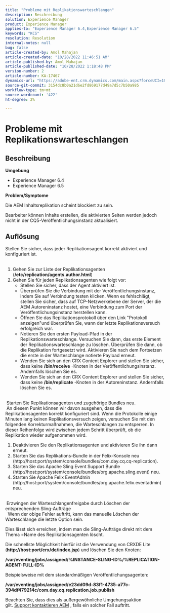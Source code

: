 ```yaml
---
title: "Probleme mit Replikationswarteschlangen"
description: Beschreibung
solution: Experience Manager
product: Experience Manager
applies-to: "Experience Manager 6.4,Experience Manager 6.5"
keywords: "KCS"
resolution: Resolution
internal-notes: null
bug: false
article-created-by: Amol Mahajan
article-created-date: "10/28/2022 11:46:51 AM"
article-published-by: Amol Mahajan
article-published-date: "10/28/2022 1:18:48 PM"
version-number: 2
article-number: KA-17467
dynamics-url: "https://adobe-ent.crm.dynamics.com/main.aspx?forceUCI=1&pagetype=entityrecord&etn=knowledgearticle&id=19389032-b656-ed11-bba2-6045bd006c82"
source-git-commit: 3154dc8b0a21d6e2fd869177d49a7d5c7b50a985
workflow-type: tm+mt
source-wordcount: '422'
ht-degree: 2%

---
```


# Probleme mit Replikationswarteschlangen

## Beschreibung

<b>Umgebung</b>
- Experience Manager 6.4
- Experience Manager 6.5


<b>Problem/Symptome</b>

Die AEM Inhaltsreplikation scheint blockiert zu sein.

Bearbeiter können Inhalte erstellen, die aktivierten Seiten werden jedoch nicht in der CQ5-Veröffentlichungsinstanz aktualisiert.


## Auflösung

Stellen Sie sicher, dass jeder Replikationsagent korrekt aktiviert und konfiguriert ist.<br> 
1. Gehen Sie zur Liste der Replikationsagenten (<b>/etc/replication/agents.author.html</b>)
2. Gehen Sie für jeden Replikationsagenten wie folgt vor:
   - Stellen Sie sicher, dass der Agent aktiviert ist.
   - Überprüfen Sie die Verbindung mit der Veröffentlichungsinstanz, indem Sie auf Verbindung testen klicken. Wenn es fehlschlägt, stellen Sie sicher, dass auf TCP-Netzwerkebene der Server, der die AEM Autoreninstanz hostet, eine Verbindung zum Port der Veröffentlichungsinstanz herstellen kann.
   - Öffnen Sie das Replikationsprotokoll über den Link &quot;Protokoll anzeigen&quot;und überprüfen Sie, wann der letzte Replikationsversuch erfolgreich war.
   - Notieren Sie den ersten Payload-Pfad in der Replikationswarteschlange. Versuchen Sie dann, das erste Element der Replikationswarteschlange zu löschen. Überprüfen Sie dann, ob die Replikation fortgesetzt wird. Aktivieren Sie nach dem Fortsetzen die erste in der Warteschlange notierte Payload erneut.
   - Wenden Sie sich an den CRX Content Explorer und stellen Sie sicher, dass keine <b>/bin/receive</b> -Knoten in der Veröffentlichungsinstanz. Andernfalls löschen Sie es.
   - Wenden Sie sich an den CRX Content Explorer und stellen Sie sicher, dass keine <b>/bin/replicate</b> -Knoten in der Autoreninstanz. Andernfalls löschen Sie es.

<br> Starten Sie Replikationsagenten und zugehörige Bundles neu.<br> An diesem Punkt können wir davon ausgehen, dass die Replikationsagenten korrekt konfiguriert sind. Wenn die Protokolle einige Minuten lang keinen Replikationsversuch zeigen, versuchen Sie mit den folgenden Korrekturmaßnahmen, die Warteschlangen zu entsperren. In dieser Reihenfolge wird zwischen jedem Schritt überprüft, ob die Replikation wieder aufgenommen wird.


1. Deaktivieren Sie den Replikationsagenten und aktivieren Sie ihn dann erneut.
2. Starten Sie das Replikations-Bundle in der Felix-Konsole neu (http://host:port/system/console/bundles/com.day.cq.cq-replication).
3. Starten Sie das Apache Sling Event Support Bundle (http://host:port/system/console/bundles/org.apache.sling.event) neu.
4. Starten Sie Apache Felix EventAdmin (http://host:port/system/console/bundles/org.apache.felix.eventadmin) neu.

<br> Erzwingen der Warteschlangenfreigabe durch Löschen der entsprechenden Sling-Aufträge<br> 
Wenn der obige Fehler auftritt, kann das manuelle Löschen der Warteschlange die letzte Option sein.

Dies lässt sich erreichen, indem man die Sling-Aufträge direkt mit dem Thema =Name des Replikationsagenten löscht.

Die schnellste Möglichkeit hierfür ist die Verwendung von CRXDE Lite (<b>http://host:port/crx/de/index.jsp</b>) und löschen Sie den Knoten:

<b>/var/eventing/jobs/assigned/%INSTANCE-SLING-ID%/%REPLICATION-AGENT-FULL-ID%</b>

Beispielsweise mit dem standardmäßigen Veröffentlichungsagenten:

<b>/var/eventing/jobs/assigned/e23dd09d-83f1-4735-a77c-394df479214c/com.day.cq.replication.job.publish</b>

Beachten Sie, dass dies als außergewöhnliche Umgehungsaktion gilt. [Support kontaktieren AEM](https://helpx.adobe.com/de/marketing-cloud/contact-support.html) , falls ein solcher Fall auftritt.
